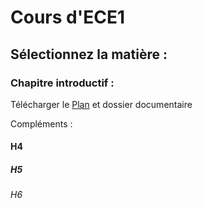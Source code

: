 # Cours d'ECE1
## Sélectionnez la matière :
### **Chapitre introductif :**
Télécharger le [Plan](http://download1500.mediafire.com/x11n1gmvo7tg/qu2x3a7u294q46c/Plan+chapitre+intro.pdf) et dossier documentaire </p>
Compléments :
#### H4
##### H5
###### H6
